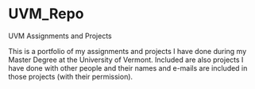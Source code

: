 # UVM_Repo
UVM Assignments and Projects

This is a portfolio of my assignments and projects I have done during my Master Degree at the University of Vermont. Included are also projects I have done with other people and their names and e-mails are included in those projects (with their permission). 
